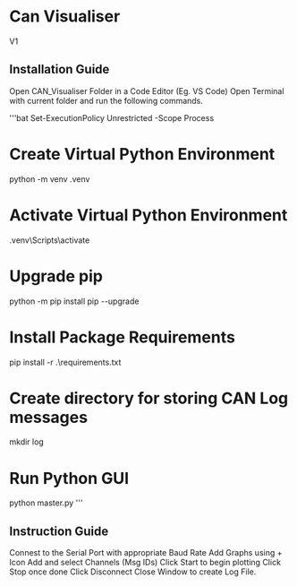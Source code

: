 # Can Visualiser
V1

## Installation Guide

Open CAN_Visualiser Folder in a Code Editor (Eg. VS Code)
Open Terminal with current folder and run the following commands.

'''bat
Set-ExecutionPolicy Unrestricted -Scope Process
# Create Virtual Python Environment
python -m venv .venv
# Activate Virtual Python Environment
.venv\Scripts\activate
# Upgrade pip
python -m pip install pip --upgrade
# Install Package Requirements
pip install -r .\requirements.txt
# Create directory for storing CAN Log messages
mkdir log
# Run Python GUI
python master.py
'''

## Instruction Guide

Connest to the Serial Port with appropriate Baud Rate
Add Graphs using + Icon
Add and select Channels (Msg IDs)
Click Start to begin plotting
Click Stop once done
Click Disconnect
Close Window to create Log File.